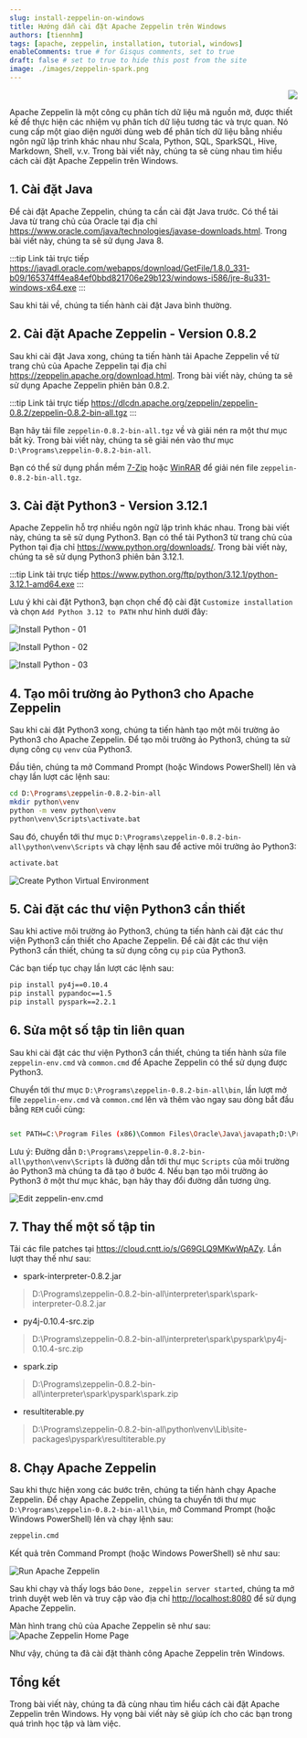 ```yaml
---
slug: install-zeppelin-on-windows
title: Hướng dẫn cài đặt Apache Zeppelin trên Windows
authors: [tiennhm]
tags: [apache, zeppelin, installation, tutorial, windows]
enableComments: true # for Gisqus comments, set to true
draft: false # set to true to hide this post from the site
image: ./images/zeppelin-spark.png
---
```


<p align="right">
    <img src="https://api.visitorbadge.io/api/visitors?path=https%3A%2F%2Ftiennhm.github.io%2Fblog%2Finstall-zeppelin-on-windows&label=⚪Views&labelColor=%2337d67a&countColor=%23555555&style=flat&labelStyle=upper" loading='lazy' decoding='async'/>
</p>

Apache Zeppelin là một công cụ phân tích dữ liệu mã nguồn mở, được thiết kế để thực hiện các nhiệm vụ phân tích dữ liệu tương tác và trực quan. Nó cung cấp một giao diện người dùng web để phân tích dữ liệu bằng nhiều ngôn ngữ lập trình khác nhau như Scala, Python, SQL, SparkSQL, Hive, Markdown, Shell, v.v. Trong bài viết này, chúng ta sẽ cùng nhau tìm hiểu cách cài đặt Apache Zeppelin trên Windows.

<!--truncate-->

## 1. Cài đặt Java

Để cài đặt Apache Zeppelin, chúng ta cần cài đặt Java trước. Có thể tải Java từ trang chủ của Oracle tại địa chỉ <https://www.oracle.com/java/technologies/javase-downloads.html>. Trong bài viết này, chúng ta sẽ sử dụng Java 8.

:::tip Link tải trực tiếp
<https://javadl.oracle.com/webapps/download/GetFile/1.8.0_331-b09/165374ff4ea84ef0bbd821706e29b123/windows-i586/jre-8u331-windows-x64.exe>
:::

Sau khi tải về, chúng ta tiến hành cài đặt Java bình thường.

## 2. Cài đặt Apache Zeppelin - Version 0.8.2

Sau khi cài đặt Java xong, chúng ta tiến hành tải Apache Zeppelin về từ trang chủ của Apache Zeppelin tại địa chỉ <https://zeppelin.apache.org/download.html>. Trong bài viết này, chúng ta sẽ sử dụng Apache Zeppelin phiên bản 0.8.2.

:::tip Link tải trực tiếp
<https://dlcdn.apache.org/zeppelin/zeppelin-0.8.2/zeppelin-0.8.2-bin-all.tgz>
:::

Bạn hãy tải file `zeppelin-0.8.2-bin-all.tgz` về và giải nén ra một thư mục bất kỳ. Trong bài viết này, chúng ta sẽ giải nén vào thư mục `D:\Programs\zeppelin-0.8.2-bin-all`.

Bạn có thể sử dụng phần mềm [7-Zip](https://www.7-zip.org/) hoặc [WinRAR](https://www.win-rar.com/) để giải nén file `zeppelin-0.8.2-bin-all.tgz`.

## 3. Cài đặt Python3 - Version 3.12.1

Apache Zeppelin hỗ trợ nhiều ngôn ngữ lập trình khác nhau. Trong bài viết này, chúng ta sẽ sử dụng Python3. Bạn có thể tải Python3 từ trang chủ của Python tại địa chỉ <https://www.python.org/downloads/>. Trong bài viết này, chúng ta sẽ sử dụng Python3 phiên bản 3.12.1.

:::tip Link tải trực tiếp
<https://www.python.org/ftp/python/3.12.1/python-3.12.1-amd64.exe>
:::

Lưu ý khi cài đặt Python3, bạn chọn chế độ cài đặt `Customize installation` và chọn `Add Python 3.12 to PATH` như hình dưới đây:

![Install Python - 01](./images/install-python-01.jpg)

![Install Python - 02](./images/install-python-02.jpg)

![Install Python - 03](./images/install-python-03.jpg)

## 4. Tạo môi trường ảo Python3 cho Apache Zeppelin

Sau khi cài đặt Python3 xong, chúng ta tiến hành tạo một môi trường ảo Python3 cho Apache Zeppelin. Để tạo môi trường ảo Python3, chúng ta sử dụng công cụ `venv` của Python3.

Đầu tiên, chúng ta mở Command Prompt (hoặc Windows PowerShell) lên và chạy lần lượt các lệnh sau:

```bash
cd D:\Programs\zeppelin-0.8.2-bin-all
mkdir python\venv
python -m venv python\venv
python\venv\Scripts\activate.bat
```

Sau đó, chuyển tới thư mục `D:\Programs\zeppelin-0.8.2-bin-all\python\venv\Scripts` và chạy lệnh sau để active môi trường ảo Python3:

```bash
activate.bat
```

![Create Python Virtual Environment](./images/create-python-virtual-environment.jpg)

## 5. Cài đặt các thư viện Python3 cần thiết

Sau khi active môi trường ảo Python3, chúng ta tiến hành cài đặt các thư viện Python3 cần thiết cho Apache Zeppelin. Để cài đặt các thư viện Python3 cần thiết, chúng ta sử dụng công cụ `pip` của Python3.

Các bạn tiếp tục chạy lần lượt các lệnh sau:

```bash
pip install py4j==0.10.4
pip install pypandoc==1.5
pip install pyspark==2.2.1
```

## 6. Sửa một số tập tin liên quan

Sau khi cài đặt các thư viện Python3 cần thiết, chúng ta tiến hành sửa file `zeppelin-env.cmd` và `common.cmd` để Apache Zeppelin có thể sử dụng được Python3.

Chuyển tới thư mục `D:\Programs\zeppelin-0.8.2-bin-all\bin`, lần lượt mở file `zeppelin-env.cmd` và `common.cmd` lên và thêm vào ngay sau dòng bắt đầu bằng `REM` cuối cùng:

```bash

set PATH=C:\Program Files (x86)\Common Files\Oracle\Java\javapath;D:\Programs\zeppelin-0.8.2-bin-all\python\venv\Scripts;

```

Lưu ý: Đường dẫn `D:\Programs\zeppelin-0.8.2-bin-all\python\venv\Scripts` là đường dẫn tới thư mục `Scripts` của môi trường ảo Python3 mà chúng ta đã tạo ở bước 4. Nếu bạn tạo môi trường ảo Python3 ở một thư mục khác, bạn hãy thay đổi đường dẫn tương ứng.

![Edit zeppelin-env.cmd](./images/edit-zeppelin-env-cmd.jpg)

## 7. Thay thế một số tập tin

Tải các file patches tại <https://cloud.cntt.io/s/G69GLQ9MKwWpAZy>. Lần lượt thay thế như sau:

- spark-interpreter-0.8.2.jar
> D:\Programs\zeppelin-0.8.2-bin-all\interpreter\spark\spark-interpreter-0.8.2.jar
- py4j-0.10.4-src.zip
> D:\Programs\zeppelin-0.8.2-bin-all\interpreter\spark\pyspark\py4j-0.10.4-src.zip
- spark.zip 
> D:\Programs\zeppelin-0.8.2-bin-all\interpreter\spark\pyspark\spark.zip
- resultiterable.py 
> D:\Programs\zeppelin-0.8.2-bin-all\python\venv\Lib\site-packages\pyspark\resultiterable.py

## 8. Chạy Apache Zeppelin

Sau khi thực hiện xong các bước trên, chúng ta tiến hành chạy Apache Zeppelin. Để chạy Apache Zeppelin, chúng ta chuyển tới thư mục `D:\Programs\zeppelin-0.8.2-bin-all\bin`, mở Command Prompt (hoặc Windows PowerShell) lên và chạy lệnh sau:

```bash
zeppelin.cmd
```

Kết quả trên Command Prompt (hoặc Windows PowerShell) sẽ như sau:

![Run Apache Zeppelin](./images/run-apache-zeppelin.jpg)

Sau khi chạy và thấy logs báo `Done, zeppelin server started`, chúng ta mở trình duyệt web lên và truy cập vào địa chỉ <http://localhost:8080> để sử dụng Apache Zeppelin.

Màn hình trang chủ của Apache Zeppelin sẽ như sau:
![Apache Zeppelin Home Page](./images/welcome-apache-zeppelin.jpg)

Như vậy, chúng ta đã cài đặt thành công Apache Zeppelin trên Windows.

## Tổng kết

Trong bài viết này, chúng ta đã cùng nhau tìm hiểu cách cài đặt Apache Zeppelin trên Windows. Hy vọng bài viết này sẽ giúp ích cho các bạn trong quá trình học tập và làm việc.